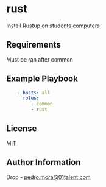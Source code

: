 rust
=========

Install Rustup on students computers

Requirements
------------

Must be ran after common


Example Playbook
----------------

```yaml
    - hosts: all 
      roles:
         - common
         - rust
```
License
-------

MIT

Author Information
------------------

Drop - pedro.mora@01talent.com
